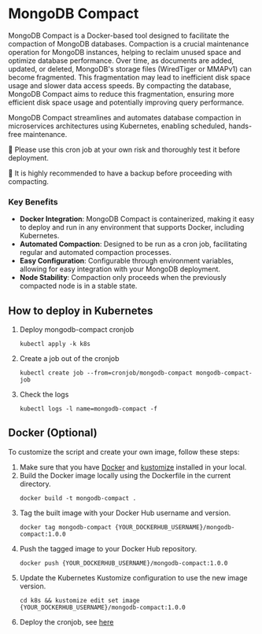 # MongoDB Compact

MongoDB Compact is a Docker-based tool designed to facilitate the compaction of MongoDB databases. Compaction is a crucial maintenance operation for MongoDB instances, helping to reclaim unused space and optimize database performance. Over time, as documents are added, updated, or deleted, MongoDB's storage files (WiredTiger or MMAPv1) can become fragmented. This fragmentation may lead to inefficient disk space usage and slower data access speeds. By compacting the database, MongoDB Compact aims to reduce this fragmentation, ensuring more efficient disk space usage and potentially improving query performance.

MongoDB Compact streamlines and automates database compaction in microservices architectures using Kubernetes, enabling scheduled, hands-free maintenance.

🚨 Please use this cron job at your own risk and thoroughly test it before deployment.

💾 It is highly recommended to have a backup before proceeding with compacting.

### Key Benefits

- **Docker Integration**: MongoDB Compact is containerized, making it easy to deploy and run in any environment that supports Docker, including Kubernetes.
- **Automated Compaction**: Designed to be run as a cron job, facilitating regular and automated compaction processes.
- **Easy Configuration**: Configurable through environment variables, allowing for easy integration with your MongoDB deployment.
- **Node Stability**: Compaction only proceeds when the previously compacted node is in a stable state.

## How to deploy in Kubernetes

1. Deploy mongodb-compact cronjob
    ```
    kubectl apply -k k8s
    ```
2. Create a job out of the cronjob
    ```
    kubectl create job --from=cronjob/mongodb-compact mongodb-compact-job
    ```
3. Check the logs
    ```
    kubectl logs -l name=mongodb-compact -f
    ```

## Docker (Optional)

To customize the script and create your own image, follow these steps:

1. Make sure that you have [Docker](https://docs.docker.com/engine/install/) and [kustomize](https://kubectl.docs.kubernetes.io/installation/kustomize/) installed in your local.
2. Build the Docker image locally using the Dockerfile in the current directory.
    ```
    docker build -t mongodb-compact .
    ```
3. Tag the built image with your Docker Hub username and version.
    ```
    docker tag mongodb-compact {YOUR_DOCKERHUB_USERNAME}/mongodb-compact:1.0.0
    ```
4. Push the tagged image to your Docker Hub repository.
    ```
    docker push {YOUR_DOCKERHUB_USERNAME}/mongodb-compact:1.0.0
    ```
5. Update the Kubernetes Kustomize configuration to use the new image version.
    ```
    cd k8s && kustomize edit set image {YOUR_DOCKERHUB_USERNAME}/mongodb-compact:1.0.0
    ```
6. Deploy the cronjob, see [here](./README.md#how-to-deploy-in-kubernetes)